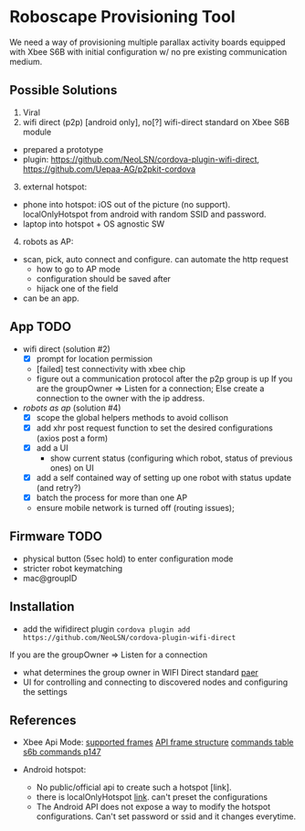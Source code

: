 # Roboscape Provisioning Tool
We need a way of provisioning multiple parallax activity boards equipped with Xbee S6B with initial configuration w/ no pre existing communication medium.

## Possible Solutions
1. Viral
2. wifi direct (p2p) [android only], no[?] wifi-direct standard on Xbee S6B module
  - prepared a prototype
  - plugin: https://github.com/NeoLSN/cordova-plugin-wifi-direct, https://github.com/Uepaa-AG/p2pkit-cordova
3. external hotspot:
  - phone into hotspot: iOS out of the picture (no support). localOnlyHotspot from android with random SSID and password.
  - laptop into hotspot + OS agnostic SW
4. robots as AP:
  - scan, pick, auto connect and configure. can automate the http request
    - how to go to AP mode
    - configuration should be saved after
    - hijack one of the field
  - can be an app.

## App TODO
- wifi direct (solution #2)
  - [x] prompt for location permission
  - [failed] test connectivity with xbee chip
  - figure out a communication protocol after the p2p group is up
    If you are the groupOwner => Listen for a connection; Else create a connection to the owner with the ip address.
- _robots as ap_ (solution #4)
  - [x] scope the global helpers methods to avoid collison
  - [x] add xhr post request function to set the desired configurations (axios post a form)
  - [x] add a UI
    - show current status (configuring which robot, status of previous ones) on UI
  - [x] add a self contained way of setting up one robot with status update (and retry?)
  - [x] batch the process for more than one AP
  - ensure mobile network is turned off (routing issues);

## Firmware TODO
- physical button (5sec hold) to enter configuration mode
- stricter robot keymatching
- mac@groupID

## Installation
- add the wifidirect plugin `cordova plugin add https://github.com/NeoLSN/cordova-plugin-wifi-direct`

If you are the groupOwner => Listen for a connection
- what determines the group owner in WIFI Direct standard [paer](https://ieeexplore.ieee.org/document/7777908/)
- UI for controlling and connecting to discovered nodes and configuring the settings

## References
- Xbee Api Mode:
[supported frames](https://www.digi.com/resources/documentation/Digidocs/90001942-13/reference/r_supported_frames_zigbee.htm?TocPath=XBee%20API%20mode%7C_____3)
[API frame structure](https://www.digi.com/resources/documentation/Digidocs/90001456-13/concepts/c_api_frame_structure.htm?TocPath=XBee%20API%20mode%7C_____2)
[commands table](http://widi.lecturer.pens.ac.id/Praktikum/Praktikum%20Mikro/XBee_ZB_ZigBee_AT_Commands.pdf)
[s6b commands p147](https://www.digi.com/resources/documentation/digidocs/PDFs/90002180.pdf)

- Android hotspot:
  - No public/official api to create such a hotspot [link].
  - there is localOnlyHotspot [link](https://developer.android.com/reference/android/net/wifi/WifiManager#startLocalOnlyHotspot(android.net.wifi.WifiManager.LocalOnlyHotspotCallback,%20android.os.Handler)). can't preset the configurations
  - The Android API does not expose a way to modify the hotspot configurations. Can't set password or ssid and it changes everytime.
